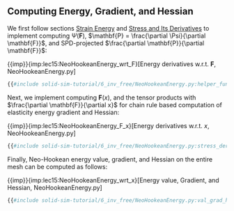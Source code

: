 ## Computing Energy, Gradient, and Hessian

We first follow sections [Strain Energy](lec13-strain_energy.md) and [Stress and Its Derivatives](lec14-stress_and_derivatives.md) to implement computing $\Psi(\mathbf{F})$, $\mathbf{P} = \frac{\partial \Psi}{\partial \mathbf{F}}$, and SPD-projected $\frac{\partial \mathbf{P}}{\partial \mathbf{F}}$:

{{imp}}{imp:lec15:NeoHookeanEnergy_wrt_F}[Energy derivatives w.r.t. $\mathbf{F}$, NeoHookeanEnergy.py]
```python
{{#include solid-sim-tutorial/6_inv_free/NeoHookeanEnergy.py:helper_func}}
```

Next, we implement computing $\mathbf{F}(x)$, and the tensor products with $\frac{\partial \mathbf{F}}{\partial x}$ for chain rule based computation of elasticity energy gradient and Hessian:

{{imp}}{imp:lec15:NeoHookeanEnergy_F_x}[Energy derivatives w.r.t. $x$, NeoHookeanEnergy.py]
```python
{{#include solid-sim-tutorial/6_inv_free/NeoHookeanEnergy.py:stress_deriv}}
```

Finally, Neo-Hookean energy value, gradient, and Hessian on the entire mesh can be computed as follows:

{{imp}}{imp:lec15:NeoHookeanEnergy_wrt_x}[Energy value, Gradient, and Hessian, NeoHookeanEnergy.py]
```python
{{#include solid-sim-tutorial/6_inv_free/NeoHookeanEnergy.py:val_grad_hess}}
```
